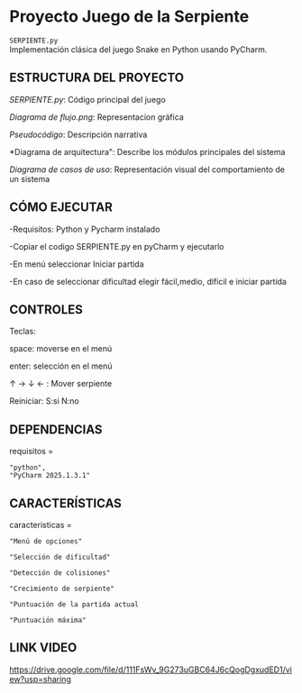 # Proyecto Juego de la Serpiente 

`SERPIENTE.py`  
Implementación clásica del juego Snake en Python usando PyCharm.



## ESTRUCTURA DEL PROYECTO
*SERPIENTE.py*:        Código principal del juego


*Diagrama de flujo.png*:   Representacion gráfica


*Pseudocódigo*:         Descripción narrativa


*Diagrama de arquitectura": Describe los módulos principales del sistema


*Diagrama de casos de uso*:  Representación visual del comportamiento de un sistema


## CÓMO EJECUTAR
-Requisitos: Python y Pycharm instalado

-Copiar el codigo SERPIENTE.py en pyCharm y ejecutarlo

-En menú seleccionar Iniciar partida

-En caso de seleccionar dificultad elegir fácil,medio, dificil e iniciar partida


##  CONTROLES

Teclas:

space: moverse en el menú

enter: selección en el menú

↑ → ↓ ← : Mover serpiente

Reiniciar: S:si N:no


##  DEPENDENCIAS
requisitos = 
    
    "python",
    "PyCharm 2025.1.3.1"


## CARACTERÍSTICAS
caracteristicas = 

    "Menú de opciones"

    "Selección de dificultad"
    
    "Detección de colisiones"
    
    "Crecimiento de serpiente"

    "Puntuación de la partida actual

    "Puntuación máxima" 

## LINK VIDEO
https://drive.google.com/file/d/111FsWv_9G273uGBC64J6cQogDgxudED1/view?usp=sharing



